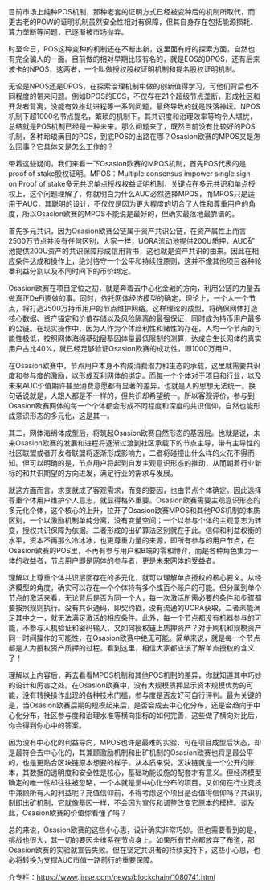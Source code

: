 目前市场上纯种POS机制，那种老套的证明方式已经被变种后的机制所取代，而更古老的POW的证明机制虽然安全性相对有保障，但其自身存在包括能源损耗、算力垄断等问题，已逐渐被市场抛弃。

时至今日，POS这种变种的机制还在不断出新，这里面有好的探索方面，自然也有完全骗人的一面。目前做的相对早期比较有名的，就是EOS的DPOS，还有后来波卡的NPOS，这两者，一个叫做授权股权证明机制和提名股权证明机制。

无论是NPOS还是DPOS，在探索治理机制中做的创新值得学习，可他们背后也不同程度的带来问题。例如DPOS的EOS，不仅存在21个超级节点垄断，形成社区和开发者背离，没能有效推动进程等一系列问题，最终导致的就是跌落神坛。NPOS机制下超1000名节点提名，繁琐的机制下，其共识度和治理效率等均令人堪忧，总结就是POS机制已经是一种未来。那么问题来了，既然目前没有比较好的POS机制，各种玲琅满目的POS，到底POS的出路在哪？Osasion欧赛的MPOS又是怎么回事？它具体又是怎么工作的？

带着这些疑问，我们来看一下Osasion欧赛的MPOS机制，首先POS代表的是proof of stake股权证明。MPOS：Multiple consensus impower single sign-on Proof of stake多元共识单点授权权益证明机制，关键点在多元共识和单点授权上，这个问题理解了，你就明白为什么AUC必然选择MPOS，而MPOS只是适用于AUC，其聪明的设计，不仅仅是因为更大程度的切合了人性和尊重用户的角度，所以Osasion欧赛的MPOS不能说是最好的，但确实最落地最靠谱的。

首先多元共识，因为Osasion欧赛公链属于资产共识公链，在资产属性上而言2500万节点并没有任何区别，大家一样，UORA流动池提供200U质押，AUC矿池提供200U资产的共识保障形成信用背书，这也就是资产共识的由来。因此在相应条件达成和操作上，绝对恪守一个公平和持续性原则，这并不像其他项目各种轮番利益分割以及不同时间下的币价绑定。

Osasion欧赛在项目定位之初，就是奔着去中心化金融的方向，利用公链的力量去做真正DeFi要做的事。同时，依托网体经济模型的确定，理论上，一个人一个节点，将打造2500万持币用户的节点维护网络。这样理论的成型，将确保网体打造核心数据、资产锚定和价值存储以及风险隔离的最强保证，同时成为持币用户最多的公链。在现实操作中，因为人作为个体趋利性和赌性的存在，人均一个节点的可能性极低，按照网体海绵基础层基因体量最低限制的测算，达成自生长网体的真实用户占比40%，就已经足够验证Osasion欧赛的成功性，即1000万用户。

在Osasion欧赛中，节点用户本身不构成消费潜力和生态的承载，这里就需要共识度和参与度的激励，以形成互利网体的绑定。而每一个个体对于项目和行业，以及未来AUC价值期许甚至消费意愿都有显著的差异，也就是人的思想无法统一。换句话说就是，人跟人都是不一样的，但共识却希望统一。所以客观评价，参与到Osasion欧赛网体的每一个个体都会形成不同程度和深度的共识信仰，自然也能形成意识形态的多元化，这是其一。

其二，网体海绵体成型后，将筑起Osasion欧赛自然形态的基因层。也就是说，未来Osasion欧赛的发展和进程将逐渐过渡到社区承载下的节点主导，带有主导性的社区联盟或者开发者联盟将逐渐形成影响力，二者将碰撞出什么样的火花不得而知。但可以明确的是，节点用户将起到自发主观意识形态的推动，从而朝着行业新标的和共识期望的方向进发，满足行业的需求与发展。

就这方面而言，求变就成了客观需求，而变的要因，也由节点个体确定。因此选择尊重个体用户维护个人意志，就显得格外重要。Osasion欧赛需要主观意识形态的多元化个体，这个核心的上升，拉开了Osasion欧赛MPOS和其他POS机制的本质区别，一个以激励机制单纯分离，没有变量空间；一个以参与个体的主观意志为转变，授权共识保障为依据。二者形成的出矿算法区别就在于此。信仰和利益权衡的水平，资本不再那么冷冰冰，也更尊重力量的来源，即所有参与的用户节点，在Osasion欧赛的POS里，不再有参与用户和B端的零和博弈，而是各种角色集为一体的收益者，节点用户即是网体的参与者，更是未来网体的受益者。

理解以上尊重个体共识层面存在的多元化，就可以理解单点授权的核心要义。从经济模型的角度，确实可以存在一个个体持有多个或百个账户的可能。但分属到单个节点的激活来看，无论背后是否为同一个人，每一次激活所需必要的条件和步骤都要按照规则执行。没有共识通码，即契约戳，没有流通的UORA获取，二者未能满足其中之一，就无法满足激活的相应条件。此外，每一个节点都没有机器参与的可能，不参与人机验证和密码输入，又如何授权链上质押资产？对于刷机和规模资产同一时间操作的可能性，在Osasion欧赛中绝无可能。简单来说，就是每一个节点都是人为授权资产质押的过程。看到这里，相信大家都应该了解单点授权的含义了！

理解以上内容后，再去看看MPOS机制和其他POS机制的差异，你就知道其中巧妙的设计和厉害之处。在Osasion欧赛中，没有大规模质押显示资本规模优势的可能，没有转换操作出现的各种技术门槛，参与度是否友好可自行评判。最为关键的是，当Osasion欧赛后期的规模起来后，是否会成去中心化分布，还是会趋向于中心化分布，社区参与度和治理水准等横向指标的如何完善，这些做了横向对比后，你会得到你心中的答案。

因为没有中心化的利益导向，MPOS也许是最难的实验，可在项目成型后状态，却是最符合去中心化的，其兼顾激励机制和出矿机制的Osasion欧赛也将是最公平的，也是更贴合区块链原本想要的样子。从本质来说，区块链就是一个公开的账本，其数据的透明度和安全性是核心，基础功能设施的配套才有意义。但经济模型确定的唯一性却往往被忽略，一个本就是呈中心化分布的项目，又如何在行业竞技中兼顾所有人的利益呢？充值信仰前，不得考虑这个项目是否值得信仰吗？共识机制即出矿机制，它就像基因一样，不会因为宣传和调整改变它原本的模样。谈及此，Osasion欧赛的价值你看懂了吗？

总的来说，Osasion欧赛的这些小心思，设计确实非常巧妙。但也需要看到的是，挑战也很大，其一切的要因全维系在节点身上。如果所有节点都放弃了布道，那Osasion欧赛的实验就宣告失败。但在坚定共识者的持续支持下，这些小心思，也必将转换为支撑AUC市值一路前行的重要保障。

介专栏：https://www.jinse.com/news/blockchain/1080741.html
